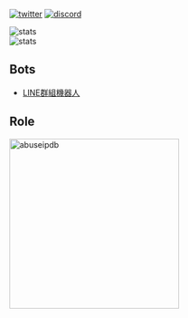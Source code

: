 [![twitter](https://badgen.net/badge/icon/twitter?icon=twitter&label=&color=004B97)](https://twitter.com/Tenjin_Cancer)
[![discord](https://badgen.net/badge/icon/discord?icon=discord&label=&color=96FED1)](https://t.me/hyperbola_cc)

![stats](https://github-readme-stats.vercel.app/api?username=tenjinlab&theme=vue-dark&hide_border=true&include_all_commits=true&count_private=true)  
![stats](https://github-readme-streak-stats.herokuapp.com/?user=tenjinlab&theme=vue-dark&hide_border=true)

## Bots

- [LINE群組機器人](https://github.com/tenjinlab/LINE-Bot)  
## Role

<a url="https://imgur.com/gallery/SazGcDJ" target="_blank"><img src="https://i.imgur.com/mjImfSF.png" alt="abuseipdb" width="300"></a>
